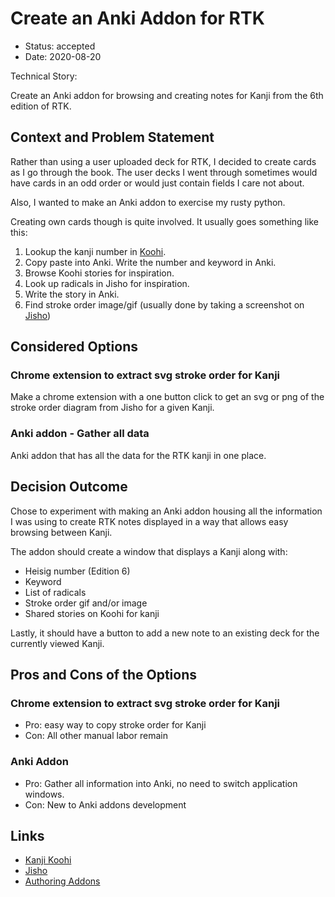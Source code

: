 # Create an Anki Addon for RTK

* Status: accepted
* Date: 2020-08-20

Technical Story: 

Create an Anki addon for browsing and creating notes for Kanji from the
6th edition of RTK.

## Context and Problem Statement
Rather than using a user uploaded deck for RTK, I decided to create cards as
I go through the book. The user decks I went through sometimes would have cards in an 
odd order or would just contain fields I care not about. 

Also, I wanted to make an Anki addon to exercise my rusty python.

Creating own cards though is quite involved. It usually goes something like this:
1. Lookup the kanji number in [Koohi](https://kanji.koohii.com/).
1. Copy paste into Anki. Write the number and keyword in Anki.
1. Browse Koohi stories for inspiration. 
1. Look up radicals in Jisho for inspiration.
1. Write the story in Anki.
1. Find stroke order image/gif (usually done by taking a screenshot on [Jisho](https://jisho.org/))

## Considered Options

### Chrome extension to extract svg stroke order for Kanji

Make a chrome extension with a one button click to get an svg or png of the stroke order
diagram from Jisho for a given Kanji.

### Anki addon - Gather all data
Anki addon that has all the data for the RTK kanji in one place.

## Decision Outcome

Chose to experiment with making an Anki addon housing all the information I was using to create
RTK notes displayed in a way that allows easy browsing between Kanji.

The addon should create a window that displays a Kanji along with:
- Heisig number (Edition 6)
- Keyword
- List of radicals
- Stroke order gif and/or image
- Shared stories on Koohi for kanji

Lastly, it should have a button to add a new note to an existing deck for the currently viewed
Kanji.

## Pros and Cons of the Options <!-- optional -->

### Chrome extension to extract svg stroke order for Kanji
* Pro: easy way to copy stroke order for Kanji
* Con: All other manual labor remain

### Anki Addon
* Pro: Gather all information into Anki, no need to switch application windows.
* Con: New to Anki addons development

## Links

* [Kanji Koohi](https://kanji.koohii.com/)
* [Jisho](https://jisho.org/)
* [Authoring Addons](https://addon-docs.ankiweb.net/#/)
